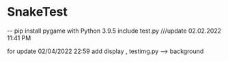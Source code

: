 # SnakeTest

-- pip install pygame
with Python 3.9.5
include test.py
///update 02.02.2022 11:41 PM

for update 02/04/2022 22:59
add display , testimg.py --> background
